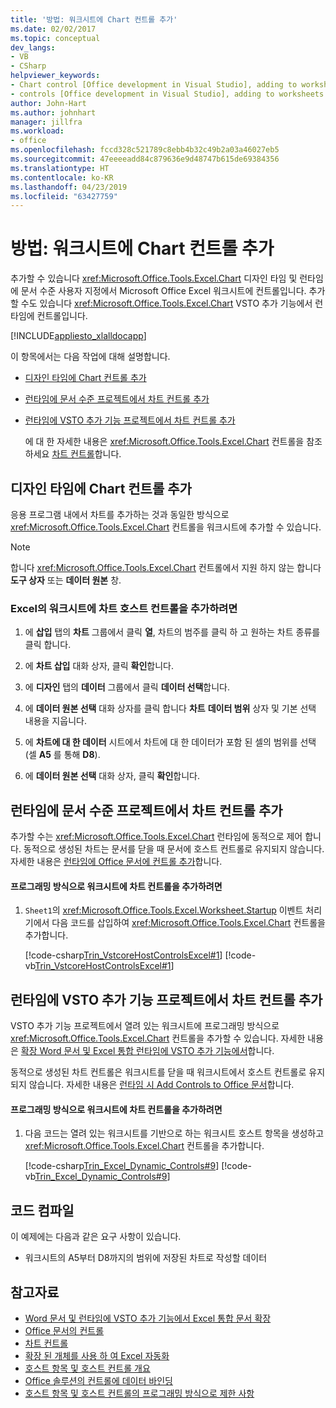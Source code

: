 ```yaml
---
title: '방법: 워크시트에 Chart 컨트롤 추가'
ms.date: 02/02/2017
ms.topic: conceptual
dev_langs:
- VB
- CSharp
helpviewer_keywords:
- Chart control [Office development in Visual Studio], adding to worksheets
- controls [Office development in Visual Studio], adding to worksheets
author: John-Hart
ms.author: johnhart
manager: jillfra
ms.workload:
- office
ms.openlocfilehash: fccd328c521789c8ebb4b32c49b2a03a46027eb5
ms.sourcegitcommit: 47eeeeadd84c879636e9d48747b615de69384356
ms.translationtype: HT
ms.contentlocale: ko-KR
ms.lasthandoff: 04/23/2019
ms.locfileid: "63427759"
---
```

# <a name="how-to-add-chart-controls-to-worksheets"></a>방법: 워크시트에 Chart 컨트롤 추가
  추가할 수 있습니다 <xref:Microsoft.Office.Tools.Excel.Chart> 디자인 타임 및 런타임에 문서 수준 사용자 지정에서 Microsoft Office Excel 워크시트에 컨트롤입니다. 추가할 수도 있습니다 <xref:Microsoft.Office.Tools.Excel.Chart> VSTO 추가 기능에서 런타임에 컨트롤입니다.

 [!INCLUDE[appliesto_xlalldocapp](../vsto/includes/appliesto-xlalldocapp-md.md)]

 이 항목에서는 다음 작업에 대해 설명합니다.

- [디자인 타임에 Chart 컨트롤 추가](#designtime)

- [런타임에 문서 수준 프로젝트에서 차트 컨트롤 추가](#runtimedoclevel)

- [런타임에 VSTO 추가 기능 프로젝트에서 차트 컨트롤 추가](#runtimeaddin)

  에 대 한 자세한 내용은 <xref:Microsoft.Office.Tools.Excel.Chart> 컨트롤을 참조 하세요 [차트 컨트롤](../vsto/chart-control.md)합니다.

## <a name="designtime"></a> 디자인 타임에 Chart 컨트롤 추가
 응용 프로그램 내에서 차트를 추가하는 것과 동일한 방식으로 <xref:Microsoft.Office.Tools.Excel.Chart> 컨트롤을 워크시트에 추가할 수 있습니다.

> [!NOTE]
> 합니다 <xref:Microsoft.Office.Tools.Excel.Chart> 컨트롤에서 지원 하지 않는 합니다 **도구 상자** 또는 **데이터 원본** 창.

### <a name="to-add-a-chart-host-control-to-a-worksheet-in-excel"></a>Excel의 워크시트에 차트 호스트 컨트롤을 추가하려면

1. 에 **삽입** 탭의 **차트** 그룹에서 클릭 **열**, 차트의 범주를 클릭 하 고 원하는 차트 종류를 클릭 합니다.

2. 에 **차트 삽입** 대화 상자, 클릭 **확인**합니다.

3. 에 **디자인** 탭의 **데이터** 그룹에서 클릭 **데이터 선택**합니다.

4. 에 **데이터 원본 선택** 대화 상자를 클릭 합니다 **차트** **데이터 범위** 상자 및 기본 선택 내용을 지웁니다.

5. 에 **차트에 대 한 데이터** 시트에서 차트에 대 한 데이터가 포함 된 셀의 범위를 선택 (셀 **A5** 를 통해 **D8**).

6. 에 **데이터 원본 선택** 대화 상자, 클릭 **확인**합니다.

## <a name="runtimedoclevel"></a> 런타임에 문서 수준 프로젝트에서 차트 컨트롤 추가
 추가할 수는 <xref:Microsoft.Office.Tools.Excel.Chart> 런타임에 동적으로 제어 합니다. 동적으로 생성된 차트는 문서를 닫을 때 문서에 호스트 컨트롤로 유지되지 않습니다. 자세한 내용은 [런타임에 Office 문서에 컨트롤 추가](../vsto/adding-controls-to-office-documents-at-run-time.md)합니다.

#### <a name="to-add-a-chart-control-to-a-worksheet-programmatically"></a>프로그래밍 방식으로 워크시트에 차트 컨트롤을 추가하려면

1. `Sheet1`의 <xref:Microsoft.Office.Tools.Excel.Worksheet.Startup> 이벤트 처리기에서 다음 코드를 삽입하여 <xref:Microsoft.Office.Tools.Excel.Chart> 컨트롤을 추가합니다.

     [!code-csharp[Trin_VstcoreHostControlsExcel#1](../vsto/codesnippet/CSharp/Trin_VstcoreHostControlsExcelCS/Sheet1.cs#1)]
     [!code-vb[Trin_VstcoreHostControlsExcel#1](../vsto/codesnippet/VisualBasic/Trin_VstcoreHostControlsExcelVB/Sheet1.vb#1)]

## <a name="runtimeaddin"></a> 런타임에 VSTO 추가 기능 프로젝트에서 차트 컨트롤 추가
 VSTO 추가 기능 프로젝트에서 열려 있는 워크시트에 프로그래밍 방식으로 <xref:Microsoft.Office.Tools.Excel.Chart> 컨트롤을 추가할 수 있습니다. 자세한 내용은 [확장 Word 문서 및 Excel 통합 런타임에 VSTO 추가 기능에서](../vsto/extending-word-documents-and-excel-workbooks-in-vsto-add-ins-at-run-time.md)합니다.

 동적으로 생성된 차트 컨트롤은 워크시트를 닫을 때 워크시트에서 호스트 컨트롤로 유지되지 않습니다. 자세한 내용은 [런타임 시 Add Controls to Office 문서](../vsto/adding-controls-to-office-documents-at-run-time.md)합니다.

#### <a name="to-add-a-chart-control-to-a-worksheet-programmatically"></a>프로그래밍 방식으로 워크시트에 차트 컨트롤을 추가하려면

1. 다음 코드는 열려 있는 워크시트를 기반으로 하는 워크시트 호스트 항목을 생성하고 <xref:Microsoft.Office.Tools.Excel.Chart> 컨트롤을 추가합니다.

     [!code-csharp[Trin_Excel_Dynamic_Controls#9](../vsto/codesnippet/CSharp/Trin_Excel_Dynamic_Controls/ThisAddIn.cs#9)]
     [!code-vb[Trin_Excel_Dynamic_Controls#9](../vsto/codesnippet/VisualBasic/Trin_Excel_Dynamic_Controls/ThisAddIn.vb#9)]

## <a name="compile-the-code"></a>코드 컴파일
 이 예제에는 다음과 같은 요구 사항이 있습니다.

- 워크시트의 A5부터 D8까지의 범위에 저장된 차트로 작성할 데이터

## <a name="see-also"></a>참고자료
- [Word 문서 및 런타임에 VSTO 추가 기능에서 Excel 통합 문서 확장](../vsto/extending-word-documents-and-excel-workbooks-in-vsto-add-ins-at-run-time.md)
- [Office 문서의 컨트롤](../vsto/controls-on-office-documents.md)
- [차트 컨트롤](../vsto/chart-control.md)
- [확장 된 개체를 사용 하 여 Excel 자동화](../vsto/automating-excel-by-using-extended-objects.md)
- [호스트 항목 및 호스트 컨트롤 개요](../vsto/host-items-and-host-controls-overview.md)
- [Office 솔루션의 컨트롤에 데이터 바인딩](../vsto/binding-data-to-controls-in-office-solutions.md)
- [호스트 항목 및 호스트 컨트롤의 프로그래밍 방식으로 제한 사항](../vsto/programmatic-limitations-of-host-items-and-host-controls.md)
